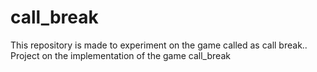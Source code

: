 # call_break
This repository is made to experiment on the game called as call break.. Project on the implementation of the game call_break
